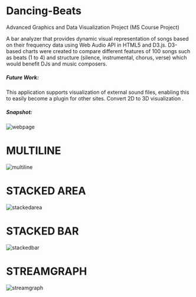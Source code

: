 # Dancing-Beats
Advanced Graphics and Data Visualization Project (MS Course Project)

A bar analyzer that provides dynamic visual representation of songs based on their frequency data using Web Audio API in HTML5 and D3.js.
D3-based charts were created to compare different features of 100 songs such as beats (1 to 4) and structure (silence, instrumental, chorus, verse) which would benefit DJs and music composers.

##### Future Work:
This application supports visualization of external sound files, enabling this to easily become a plugin for other sites.
Convert 2D to 3D visualization .

##### Snapshot:
![webpage](https://user-images.githubusercontent.com/25645124/29631772-af5b67fe-880e-11e7-8acf-0e892eecb87c.png)

# MULTILINE
![multiline](https://user-images.githubusercontent.com/25645124/29632070-c24b486a-880f-11e7-9b55-cd2313fbd316.PNG)

# STACKED AREA 
![stackedarea](https://user-images.githubusercontent.com/25645124/29632072-c24c9b5c-880f-11e7-88f3-bfb71d85d1f7.PNG)

# STACKED BAR 
![stackedbar](https://user-images.githubusercontent.com/25645124/29632071-c24c1966-880f-11e7-962d-b8a7d78604df.PNG)

# STREAMGRAPH 
![streamgraph](https://user-images.githubusercontent.com/25645124/29632073-c24d5f2e-880f-11e7-8721-63aa406a67cf.PNG)

